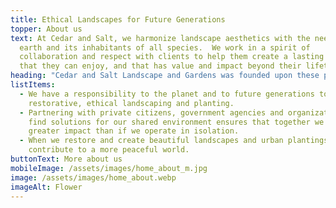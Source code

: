 ```yaml
---
title: Ethical Landscapes for Future Generations
topper: About us
text: At Cedar and Salt, we harmonize landscape aesthetics with the needs of the
  earth and its inhabitants of all species.  We work in a spirit of
  collaboration and respect with clients to help them create a lasting beauty
  that they can enjoy, and that has value and impact beyond their lifetime.
heading: "Cedar and Salt Landscape and Gardens was founded upon these principles:"
listItems:
  - We have a responsibility to the planet and to future generations to practice
    restorative, ethical landscaping and planting.
  - Partnering with private citizens, government agencies and organizations to
    find solutions for our shared environment ensures that together we will have
    greater impact than if we operate in isolation.
  - When we restore and create beautiful landscapes and urban plantings, we
    contribute to a more peaceful world.
buttonText: More about us
mobileImage: /assets/images/home_about_m.jpg
image: /assets/images/home_about.webp
imageAlt: Flower
---
```

